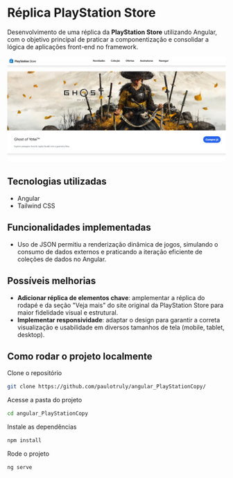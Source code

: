 # Réplica PlayStation Store

Desenvolvimento de uma réplica da **PlayStation Store** utilizando Angular, com o objetivo principal de praticar a componentização e consolidar a lógica de aplicações front-end no framework.

![Preview da réplica](./imagem.png)

## Tecnologias utilizadas

- Angular
- Tailwind CSS

## Funcionalidades implementadas

- Uso de JSON permitiu a renderização dinâmica de jogos, simulando o consumo de dados externos e praticando a iteração eficiente de coleções de dados no Angular.

## Possíveis melhorias

- **Adicionar réplica de elementos chave**: amplementar a réplica do rodapé e da seção "Veja mais" do site original da PlayStation Store para maior fidelidade visual e estrutural.
- **Implementar responsividade**: adaptar o design para garantir a correta visualização e usabilidade em diversos tamanhos de tela (mobile, tablet, desktop).

## Como rodar o projeto localmente
Clone o repositório
```bash
git clone https://github.com/paulotruly/angular_PlayStationCopy/
```
Acesse a pasta do projeto
```bash
cd angular_PlayStationCopy
```
Instale as dependências
```bash
npm install
```
Rode o projeto
```bash
ng serve
```

